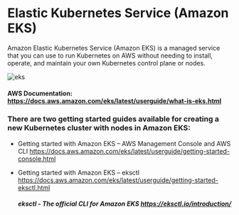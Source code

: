 # Elastic Kubernetes Service (Amazon EKS)

Amazon Elastic Kubernetes Service (Amazon EKS) is a managed service that you can use to run Kubernetes on AWS without needing to install, operate, and maintain your own Kubernetes control plane or nodes. 

![eks](https://user-images.githubusercontent.com/73134659/153589411-21c4d66d-c3c6-4490-89ec-6e3e01578da1.JPG)


#### AWS Documentation: https://docs.aws.amazon.com/eks/latest/userguide/what-is-eks.html

### There are two getting started guides available for creating a new Kubernetes cluster with nodes in Amazon EKS:
- Getting started with Amazon EKS – AWS Management Console and AWS CLI 
  https://docs.aws.amazon.com/eks/latest/userguide/getting-started-console.html

- Getting started with Amazon EKS – eksctl
  https://docs.aws.amazon.com/eks/latest/userguide/getting-started-eksctl.html
  ##### eksctl - The official CLI for Amazon EKS https://eksctl.io/introduction/





